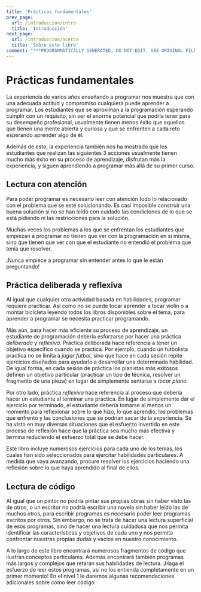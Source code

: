 ```yaml
---
title: 'Prácticas fundamentales'
prev_page:
  url: /introduccion/intro
  title: 'Introducción'
next_page:
  url: /introduccion/acerca
  title: 'Sobre este libro'
comment: "***PROGRAMMATICALLY GENERATED, DO NOT EDIT. SEE ORIGINAL FILES IN /content***"
---
```

# Prácticas fundamentales


La experiencia de varios años enseñando a programar nos muestra que con una adecuada actitud y compromiso cualquiera  puede aprender a programar. Los estudiantes que se aproximan a la programación esperando cumplir con un requisito, sin ver el enorme potencial que podría tener para su desempeño profesional, usualmente tienen menos éxito que aquellos que tienen una mente abierta y curiosa y que se enfrenten a cada reto esperando aprender algo de él.

Además de esto, la experiencia también nos ha mostrado que los estudiantes que realizan las siguientes 3 acciones usualmente tienen mucho más éxito en su proceso de aprendizaje, disfrutan más la experiencia, y siguen aprendiendo a programar más allá de su primer curso.


## Lectura con atención

Para poder programar es necesario leer con atención todo lo relacionado con el problema que se esté solucionando. Es casi imposible construir una buena solución si no se han leído con cuidado las condiciones de lo que se está pidiendo ni las restricciones para la solución.

Muchas veces los problemas a los que se enfrentan los estudiantes que empiezan a programar no tienen que ver con la programación en sí misma, sino que tienen que ver con que el estudiante no entendió el problema que tenía que resolver.

¡Nunca empiece a programar sin entender antes lo que le están preguntando!


## Práctica deliberada y reflexiva

Al igual que cualquier otra actividad basada en habilidades, programar requiere practicar. Así como no se puede tocar aprender a tocar violín o a montar bicicleta leyendo todos los libros disponibles sobre el tema, para aprender a programar se necesita practicar programando.

Más aún, para hacer más eficiente su proceso de aprendizaje, un estudiante de programación debería esforzarse por hacer una práctica *deliberada* y *reflexiva*. Práctica deliberada hace referencia a tener un objetivo específico cuando se practica. Por ejemplo, cuando un futbolista practica no se limita a *jugar futbol*, sino que hace en cada sesión repite ejercicios diseñados para ayudarlo a desarrollar una determinada habilidad. De igual forma, en cada sesión de práctica los pianistas más exitosos definen un objetivo particular (practicar un tipo de técnica, resolver un fragmento de una pieza) en lugar de simplemente sentarse a *tocar piano*.

Por otro lado, práctica *reflexiva* hace referencia al proceso que debería hacer un estudiante al terminar una práctica. En lugar de simplemente dar el ejercicio por terminado, el estudiante debería tomarse al menos un momento para reflexionar sobre lo que hizo, lo que aprendió, los problemas que enfrentó y las conclusiones que se podrían sacar de la experiencia. Se ha visto en muy diversas situaciones que el esfuerzo invertido en este proceso de reflexión hace que la práctica sea mucho más efectiva y termina reduciendo el esfuerzo total que se debe hacer.

Este libro incluye numerosos ejercicios para cada uno de los temas, los cuales han sido seleccionados para ejercitar habilidades particulares. A medida que vaya avanzando, procure resolver los ejercicios haciendo una reflexión sobre lo que haya aprendido al final de ellos.

## Lectura de código

Al igual que un pintor no podría pintar sus propias obras sin haber visto las de otros, o un escritor no podría escribir una novela sin haber leído las de muchos otros, para escribir programas es necesario poder leer programas escritos por otros. Sin embargo, no se trata de hacer una lectura superficial de esos programas, sino de hacer una lectura cuidadosa que nos permita identificar las características y objetivos de cada uno y nos permita confrontar nuestras propias dudas y vacíos en nuestro conocimiento.

A lo largo de este libro encontrará numerosos fragmentos de código que ilustran conceptos particulares. Además encontrará también programas más largos y complejos que retarán sus habilidades de lectura. ¡Haga el esfuerzo de leer estos programas, así no los entienda completamente en un primer momento! En el nivel 1 le daremos algunas recomendaciones adicionales sobre cómo leer código.
